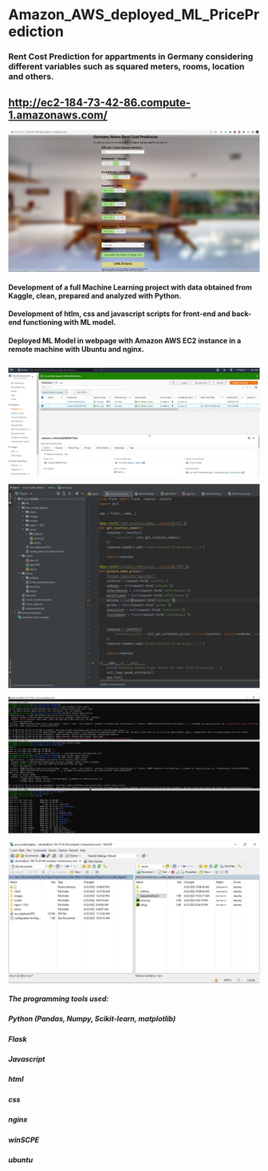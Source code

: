 # Amazon_AWS_deployed_ML_PricePrediction

### Rent Cost Prediction for appartments in Germany considering different variables such as squared meters, rooms, location and others.

## __http://ec2-184-73-42-86.compute-1.amazonaws.com/__

![alt text](https://github.com/Kevin-Meda/Amazon_AWS_deployed_ML_PricePrediction/blob/main/images/aws_deployed.JPG)

#### Development of a full Machine Learning project with data obtained from Kaggle, clean, prepared and analyzed with Python.
#### Development of htlm, css and javascript scripts for front-end and back-end functioning with ML model.
#### Deployed ML Model in webpage with Amazon AWS EC2 instance in a remote machine with Ubuntu and nginx.
##
##


![alt text](https://github.com/Kevin-Meda/Amazon_AWS_deployed_ML_PricePrediction/blob/main/images/aws_ec2_instance.JPG)

![alt text](https://github.com/Kevin-Meda/Amazon_AWS_deployed_ML_PricePrediction/blob/main/images/pycharm_server.JPG)

![alt text](https://github.com/Kevin-Meda/Amazon_AWS_deployed_ML_PricePrediction/blob/main/images/ubuntu_terminal_nginx.JPG)

![alt text](https://github.com/Kevin-Meda/Amazon_AWS_deployed_ML_PricePrediction/blob/main/images/winSCP_transferfiles.JPG)


##### The programming tools used:
##### Python (Pandas, Numpy, Scikit-learn, matplotlib)
##### Flask
##### Javascript 
##### html
##### css
##### nginx
##### winSCPE
##### ubuntu
